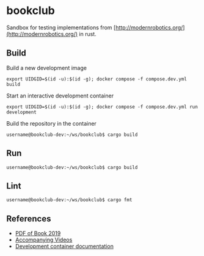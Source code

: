 # bookclub
Sandbox for testing implementations from [http://modernrobotics.org/](http://modernrobotics.org/) in rust.

## Build
Build a new development image
```shell
export UIDGID=$(id -u):$(id -g); docker compose -f compose.dev.yml build
```
Start an interactive development container
```shell
export UIDGID=$(id -u):$(id -g); docker compose -f compose.dev.yml run development
```
Build the repository in the container
```shell
username@bookclub-dev:~/ws/bookclub$ cargo build
```

## Run
```shell
username@bookclub-dev:~/ws/bookclub$ cargo build
```

## Lint
```shell
username@bookclub-dev:~/ws/bookclub$ cargo fmt
```

## References
- [PDF of Book 2019](http://hades.mech.northwestern.edu/images/2/25/MR-v2.pdf)
- [Accompanying Videos](https://modernrobotics.northwestern.edu/nu-gm-book-resource/)
- [Development container documentation](https://github.com/griswaldbrooks/development-container/blob/main/README.md)
